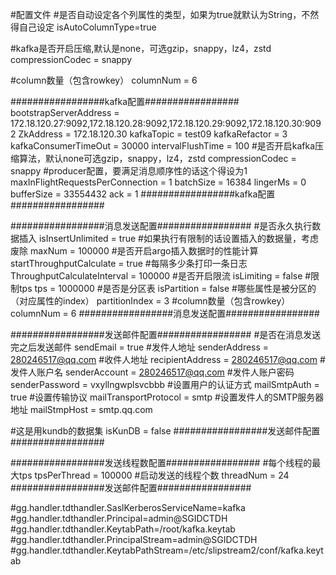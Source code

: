 #配置文件
#是否自动设定各个列属性的类型，如果为true就默认为String，不然得自己设定
isAutoColumnType=true

#kafka是否开启压缩,默认是none，可选gzip，snappy，lz4，zstd
compressionCodec = snappy

#column数量（包含rowkey）
columnNum = 6

#################kafka配置#################
bootstrapServerAddress = 172.18.120.27:9092,172.18.120.28:9092,172.18.120.29:9092,172.18.120.30:9092
ZkAddress = 172.18.120.30
kafkaTopic = test09
kafkaRefactor = 3
kafkaConsumerTimeOut = 30000
intervalFlushTime = 100
#是否开启kafka压缩算法，默认none可选gzip，snappy，lz4，zstd
compressionCodec = snappy
#producer配置，要满足消息顺序性的话这个得设为1
maxInFlightRequestsPerConnection = 1
batchSize = 16384
lingerMs = 0
bufferSize = 33554432
ack = 1
#################kafka配置#################

#################消息发送配置#################
#是否永久执行数据插入
isInsertUnlimited = true
#如果执行有限制的话设置插入的数据量，考虑废除
maxNum = 100000
#是否开启argo插入数据时的性能计算
startThroughputCalculate = true
#每隔多少条打印一条日志
ThroughputCalculateInterval = 100000
#是否开启限流
isLimiting = false
#限制tps
tps = 1000000
#是否是分区表
isPartition = false
#哪些属性是被分区的（对应属性的index）
partitionIndex = 3
#column数量（包含rowkey）
columnNum = 6
#################消息发送配置#################

#################发送邮件配置#################
#是否在消息发送完之后发送邮件
sendEmail = true
#发件人地址
senderAddress = 280246517@qq.com
#收件人地址
recipientAddress = 280246517@qq.com
#发件人账户名
senderAccount = 280246517@qq.com
#发件人账户密码
senderPassword = vxyllngwplsvcbbb
#设置用户的认证方式
mailSmtpAuth = true
#设置传输协议
mailTransportProtocol = smtp
#设置发件人的SMTP服务器地址
mailStmpHost = smtp.qq.com

#这是用kundb的数据集
isKunDB = false
#################发送邮件配置#################

#################发送线程数配置#################
#每个线程的最大tps
tpsPerThread = 100000
#启动发送的线程个数
threadNum = 24
#################发送邮件配置#################

#gg.handler.tdthandler.SaslKerberosServiceName=kafka
#gg.handler.tdthandler.Principal=admin@SGIDCTDH
#gg.handler.tdthandler.KeytabPath=/root/kafka.keytab
#gg.handler.tdthandler.PrincipalStream=admin@SGIDCTDH
#gg.handler.tdthandler.KeytabPathStream=/etc/slipstream2/conf/kafka.keytab

